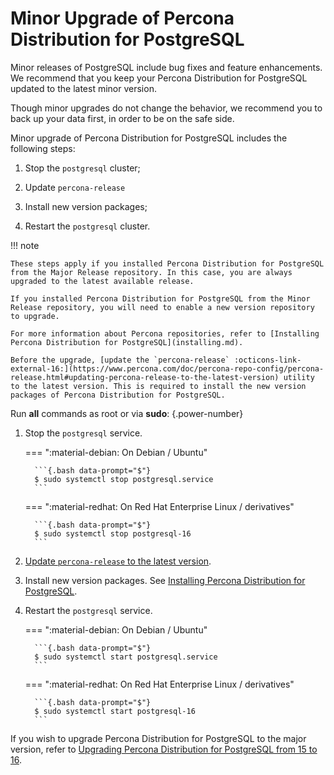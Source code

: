 # Minor Upgrade of Percona Distribution for PostgreSQL

Minor releases of PostgreSQL include bug fixes and feature enhancements. We recommend that you keep your Percona Distribution for PostgreSQL updated to the latest minor version.

Though minor upgrades do not change the behavior, we recommend you to back up your data first, in order to be on the safe side.

Minor upgrade of Percona Distribution for PostgreSQL includes the following steps:


1. Stop the `postgresql` cluster;

2. Update `percona-release`
3. Install new version packages;

4. Restart the `postgresql` cluster.

!!! note

    These steps apply if you installed Percona Distribution for PostgreSQL from the Major Release repository. In this case, you are always upgraded to the latest available release.

    If you installed Percona Distribution for PostgreSQL from the Minor Release repository, you will need to enable a new version repository to upgrade.

    For more information about Percona repositories, refer to [Installing Percona Distribution for PostgreSQL](installing.md).

    Before the upgrade, [update the `percona-release` :octicons-link-external-16:](https://www.percona.com/doc/percona-repo-config/percona-release.html#updating-percona-release-to-the-latest-version) utility to the latest version. This is required to install the new version packages of Percona Distribution for PostgreSQL. 

Run **all** commands as root or via **sudo**:
{.power-number}

1. Stop the `postgresql` service.


    === ":material-debian: On Debian / Ubuntu"

         ```{.bash data-prompt="$"}
         $ sudo systemctl stop postgresql.service
         ```


    === ":material-redhat: On Red Hat Enterprise Linux / derivatives"

         ```{.bash data-prompt="$"}
         $ sudo systemctl stop postgresql-16
         ```

2. [Update `percona-release` to the latest version](https://docs.percona.com/percona-software-repositories/updating.html).

3. Install new version packages. See [Installing Percona Distribution for PostgreSQL](installing.md).


4. Restart the `postgresql` service.


    === ":material-debian: On Debian / Ubuntu"

         ```{.bash data-prompt="$"}
         $ sudo systemctl start postgresql.service
         ```


    === ":material-redhat: On Red Hat Enterprise Linux / derivatives"

         ```{.bash data-prompt="$"}
         $ sudo systemctl start postgresql-16
         ```


If you wish to upgrade Percona Distribution for PostgreSQL to the major version, refer to [Upgrading Percona Distribution for PostgreSQL from 15 to 16](major-upgrade.md).
